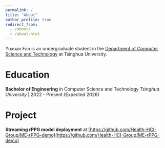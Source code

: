 ```yaml
---
permalink: /
title: "About"
author_profile: true
redirect_from: 
  - /about/
  - /about.html
---
```


Yuxuan Fan is an undergraduate student in the [Department of Computer Science and Technology](https://cs.tsinghua.edu.cn/) at Tsinghua University.

Education
======
**Bachelor of Engineering** in Computer Science and Technology *Tsinghua University* | 2022 - Present (Expected 2026)

Project
======
**Streaming rPPG model deployment** at [https://github.com/Health-HCI-Group/ME-rPPG-demo](https://github.com/Health-HCI-Group/ME-rPPG-demo)
